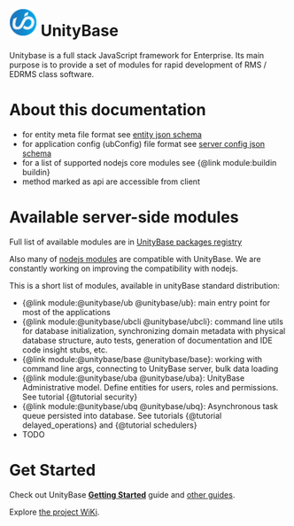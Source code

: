 # <a href="https://unitybase.info/"> <img src="/img/ub-logo-c.png" height="50" /></a> UnityBase

Unitybase is a full stack JavaScript framework for Enterprise. Its main purpose is to provide a set of modules for rapid development of RMS / EDRMS class software.

# About this documentation

- for entity meta file format see [entity json schema](http://lbovet.github.io/docson/index.html#https://unitybase.info/models/UB/schemas/entity.schema.json)
- for application config (ubConfig) file format see [server config json schema](http://lbovet.github.io/docson/index.html#https://unitybase.info/models/UB/schemas/ubConfig.schema.json)
- for a list of supported nodejs core modules see {@link module:buildin buildin}
- method marked as <span class="member-attr api">api</span> are accessible from client

# Available server-side modules
Full list of available modules are in [UnityBase packages registry](http://registry.unitybase.info)

Also many of [nodejs modules](https://www.npmjs.com) are compatible with UnityBase. We are constantly working on improving the compatibility with nodejs.

This is a short list of modules, available in unityBase standard distribution:

 - {@link module:@unitybase/ub @unitybase/ub}: main entry point for most of the applications
 - {@link module:@unitybase/ubcli @unitybase/ubcli}: command line utils for database initialization, synchronizing domain metadata with
 physical database structure, auto tests, generation of documentation and IDE code insight stubs, etc.
 - {@link module:@unitybase/base @unitybase/base}: working with command line args, connecting to UnityBase server, bulk data loading
 - {@link module:@unitybase/uba @unitybase/uba}: UnityBase Administrative model. Define entities for users, roles and permissions. See tutorial {@tutorial security}
 - {@link module:@unitybase/ubq @unitybase/ubq}: Asynchronous task queue persisted into database. See tutorials {@tutorial delayed_operations} and {@tutorial schedulers}
 - TODO

# Get Started

Check out UnityBase [**Getting Started**](https://git-pub.intecracy.com/unitybase/samples/tree/master/courses/tutorial-v4) guide
and [other guides](https://git-pub.intecracy.com/unitybase/samples).

Explore [the project WiKi](https://git-pub.intecracy.com/unitybase/ubjs/wikis/home).

